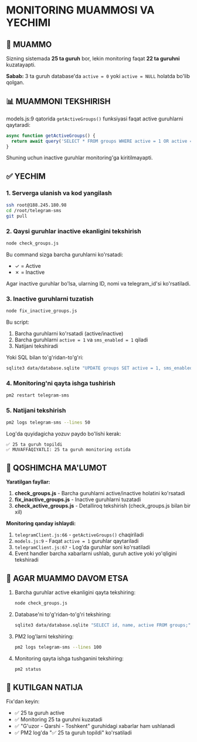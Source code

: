 # MONITORING MUAMMOSI VA YECHIMI

## 🔴 MUAMMO

Sizning sistemada **25 ta guruh** bor, lekin monitoring faqat **22 ta guruhni** kuzatayapti.

**Sabab:** 3 ta guruh database'da `active = 0` yoki `active = NULL` holatda bo'lib qolgan.

## 📊 MUAMMONI TEKSHIRISH

models.js:9 qatorida `getActiveGroups()` funksiyasi faqat active guruhlarni qaytaradi:

```javascript
async function getActiveGroups() {
  return await query('SELECT * FROM groups WHERE active = 1 OR active = true');
}
```

Shuning uchun inactive guruhlar monitoring'ga kiritilmayapti.

## ✅ YECHIM

### 1. Serverga ulanish va kod yangilash

```bash
ssh root@188.245.180.98
cd /root/telegram-sms
git pull
```

### 2. Qaysi guruhlar inactive ekanligini tekshirish

```bash
node check_groups.js
```

Bu command sizga barcha guruhlarni ko'rsatadi:
- ✓ = Active
- ✗ = Inactive

Agar inactive guruhlar bo'lsa, ularning ID, nomi va telegram_id'si ko'rsatiladi.

### 3. Inactive guruhlarni tuzatish

```bash
node fix_inactive_groups.js
```

Bu script:
1. Barcha guruhlarni ko'rsatadi (active/inactive)
2. Barcha guruhlarni `active = 1` va `sms_enabled = 1` qiladi
3. Natijani tekshiradi

Yoki SQL bilan to'g'ridan-to'g'ri:

```bash
sqlite3 data/database.sqlite "UPDATE groups SET active = 1, sms_enabled = 1;"
```

### 4. Monitoring'ni qayta ishga tushirish

```bash
pm2 restart telegram-sms
```

### 5. Natijani tekshirish

```bash
pm2 logs telegram-sms --lines 50
```

Log'da quyidagicha yozuv paydo bo'lishi kerak:

```
✅ 25 ta guruh topildi
✅ MUVAFFAQIYATLI: 25 ta guruh monitoring ostida
```

## 📝 QOSHIMCHA MA'LUMOT

**Yaratilgan fayllar:**

1. **check_groups.js** - Barcha guruhlarni active/inactive holatini ko'rsatadi
2. **fix_inactive_groups.js** - Inactive guruhlarni tuzatadi
3. **check_active_groups.js** - Detalliroq tekshirish (check_groups.js bilan bir xil)

**Monitoring qanday ishlaydi:**

1. `telegramClient.js:66` - `getActiveGroups()` chaqiriladi
2. `models.js:9` - Faqat `active = 1` guruhlar qaytariladi
3. `telegramClient.js:67` - Log'da guruhlar soni ko'rsatiladi
4. Event handler barcha xabarlarni ushlab, guruh active yoki yo'qligini tekshiradi

## 🚨 AGAR MUAMMO DAVOM ETSA

1. Barcha guruhlar active ekanligini qayta tekshiring:
   ```bash
   node check_groups.js
   ```

2. Database'ni to'g'ridan-to'g'ri tekshiring:
   ```bash
   sqlite3 data/database.sqlite "SELECT id, name, active FROM groups;"
   ```

3. PM2 log'larni tekshiring:
   ```bash
   pm2 logs telegram-sms --lines 100
   ```

4. Monitoring qayta ishga tushganini tekshiring:
   ```bash
   pm2 status
   ```

## 🎯 KUTILGAN NATIJA

Fix'dan keyin:
- ✅ 25 ta guruh active
- ✅ Monitoring 25 ta guruhni kuzatadi
- ✅ "G'uzor - Qarshi - Toshkent" guruhidagi xabarlar ham ushlanadi
- ✅ PM2 log'da "✅ 25 ta guruh topildi" ko'rsatiladi
